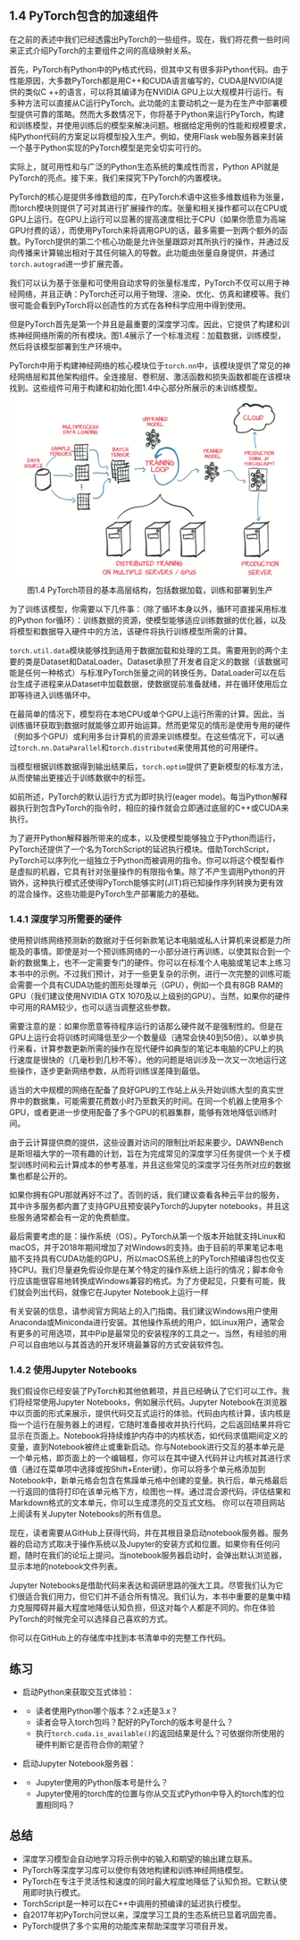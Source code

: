 ## 1.4 PyTorch包含的加速组件

在之前的表述中我们已经透露出PyTorch的一些组件。现在，我们将花费一些时间来正式介绍PyTorch的主要组件之间的高级映射关系。

首先，PyTorch有Python中的Py格式代码，但其中又有很多非Python代码。由于性能原因，大多数PyTorch都是用C++和CUDA语言编写的，CUDA是NVIDIA提供的类似C ++的语言，可以将其编译为在NVIDIA GPU上以大规模并行运行。有多种方法可以直接从C运行PyTorch。此功能的主要动机之一是为在生产中部署模型提供可靠的策略。然而大多数情况下，你将基于Python来运行PyTorch，构建和训练模型，并使用训练后的模型来解决问题。根据给定用例的性能和规模要求，纯Python代码的方案足以将模型投入生产。例如，使用Flask web服务器来封装一个基于Python实现的PyTorch模型是完全切实可行的。

实际上，就可用性和与广泛的Python生态系统的集成性而言，Python API就是PyTorch的亮点。接下来，我们来探究下PyTorch的内置模块。

PyTorch的核心是提供多维数组的库，在PyTorch术语中这些多维数组称为张量，而torch模块则提供了可对其进行扩展操作的库。张量和相关操作都可以在CPU或GPU上运行。在GPU上运行可以显著的提高速度相比于CPU（如果你愿意为高端GPU付费的话），而使用PyTorch来将调用GPU的话，最多需要一到两个额外的函数。PyTorch提供的第二个核心功能是允许张量跟踪对其所执行的操作，并通过反向传播来计算输出相对于其任何输入的导数。此功能由张量自身提供，并通过`torch.autograd`进一步扩展完善。

我们可以认为基于张量和可使用自动求导的张量标准库，PyTorch不仅可以用于神经网络，并且正确：PyTorch还可以用于物理、渲染、优化、仿真和建模等。我们很可能会看到PyTorch将以创造性的方式在各种科学应用中得到使用。

但是PyTorch首先是第一个并且是最重要的深度学习库。因此，它提供了构建和训练神经网络所需的所有模块。图1.4展示了一个标准流程：加载数据，训练模型，然后将该模型部署到生产环境中。

PyTorch中用于构建神经网络的核心模块位于`torch.nn`中，该模块提供了常见的神经网络层和其他架构组件。全连接层、卷积层、激活函数和损失函数都能在该模块找到。这些组件可用于构建和初始化图1.4中心部分所展示的未训练模型。

<div align=center>
  <img width="600" src="../img/chapter1/1.4.png" alt="cover">
</div>
<div align=center>图1.4 PyTorch项目的基本高层结构，包括数据加载，训练和部署到生产</div>

为了训练该模型，你需要以下几件事：（除了循环本身以外，循环可直接采用标准的Python for循环）：训练数据的资源，使模型能够适应训练数据的优化器，以及将模型和数据导入硬件中的方法，该硬件将执行训练模型所需的计算。

`torch.util.data`模块能够找到适用于数据加载和处理的工具。需要用到的两个主要的类是Dataset和DataLoader。Dataset承担了开发者自定义的数据（该数据可能是任何一种格式）与标准PyTorch张量之间的转换任务。DataLoader可以在后台生成子进程来从Dataset中加载数据，使数据提前准备就绪，并在循环使用后立即等待进入训练循环中。

在最简单的情况下，模型将在本地CPU或单个GPU上运行所需的计算。因此，当训练循环获取到数据时就能够立即开始运算。然而更常见的情形是使用专用的硬件（例如多个GPU）或利用多台计算机的资源来训练模型。在这些情况下，可以通过`torch.nn.DataParallel`和`torch.distributed`来使用其他的可用硬件。

当模型根据训练数据得到输出结果后，`torch.optim`提供了更新模型的标准方法，从而使输出更接近于训练数据中的标签。

如前所述，PyTorch的默认运行方式为即时执行(eager mode)。每当Python解释器执行到包含PyTorch的指令时，相应的操作就会立即通过底层的C++或CUDA来执行。

为了避开Python解释器所带来的成本，以及使模型能够独立于Python而运行，PyTorch还提供了一个名为TorchScript的延迟执行模块。借助TorchScript，PyTorch可以序列化一组独立于Python而被调用的指令。你可以将这个模型看作是虚拟的机器，它具有针对张量操作的有限指令集。除了不产生调用Python的开销外，这种执行模式还使得PyTorch能够实时(JIT)将已知操作序列转换为更有效的混合操作。这些功能是PyTorch生产部署能力的基础。

### 1.4.1 深度学习所需要的硬件

使用预训练网络预测新的数据对于任何新款笔记本电脑或私人计算机来说都是力所能及的事情。即使是对一个预训练网络的一小部分进行再训练，以使其拟合到一个新的数据集上，也不一定需要专门的硬件。你可以在标准个人电脑或笔记本上练习本书中的示例。不过我们预计，对于一些更复杂的示例，进行一次完整的训练可能会需要一个具有CUDA功能的图形处理单元（GPU），例如一个具有8GB RAM的GPU（我们建议使用NVIDIA GTX 1070及以上级别的GPU）。当然，如果你的硬件中可用的RAM较少，也可以适当调整这些参数。

需要注意的是：如果你愿意等待程序运行的话那么硬件就不是强制性的。但是在GPU上运行会将训练时间降低至少一个数量级（通常会快40到50倍）。以单步执行来看，计算参数更新所需的操作在现代硬件如典型的笔记本电脑的CPU上的执行速度是很快的（几毫秒到几秒不等）。他的问题是培训涉及一次又一次地运行这些操作，逐步更新网络参数，从而将训练误差降到最低。

适当的大中规模的网络在配备了良好GPU的工作站上从头开始训练大型的真实世界中的数据集，可能需要花费数小时乃至数天的时间。在同一个机器上使用多个GPU，或者更进一步使用配备了多个GPU的机器集群，能够有效地降低训练时间。

由于云计算提供商的提供，这些设置对访问的限制比听起来要少。DAWNBench是斯坦福大学的一项有趣的计划，旨在为完成常见的深度学习任务提供一个关于模型训练时间和云计算成本的参考基准，并且这些常见的深度学习任务所对应的数据集也都是公开的。

如果你拥有GPU那就再好不过了。否则的话，我们建议查看各种云平台的服务，其中许多服务都内置了支持GPU且预安装PyTorch的Jupyter notebooks，并且这些服务通常都会有一定的免费额度。

最后需要考虑的是：操作系统（OS）。PyTorch从第一个版本开始就支持Linux和macOS，并于2018年期间增加了对Windows的支持。由于目前的苹果笔记本电脑不支持具有CUDA功能的GPU，所以macOS系统上的PyTorch预编译包也仅支持CPU。我们尽量避免假设你是在某个特定的操作系统上运行的情况；脚本命令行应该能很容易地转换成Windows兼容的格式。为了方便起见，只要有可能，我们就会列出代码，就像它在Jupyter Notebook上运行一样

有关安装的信息，请参阅官方网站上的入门指南。我们建议Windows用户使用Anaconda或Miniconda进行安装。其他操作系统的用户，如Linux用户，通常会有更多的可用选项，其中Pip是最常见的安装程序的工具之一。当然，有经验的用户可以自由地以与其首选的开发环境最兼容的方式安装软件包。

### 1.4.2 使用Jupyter Notebooks

我们假设你已经安装了PyTorch和其他依赖项，并且已经确认了它们可以工作。我们将经常使用Jupyter Notebooks，例如展示代码。Jupyter Notebook在浏览器中以页面的形式来展示，提供代码交互式运行的体验。代码由内核计算，该内核是指一个运行在服务器上的进程，它随时准备接收并执行代码，之后返回结果并将它显示在页面上。Notebook将持续维护内存中的内核状态，如代码求值期间定义的变量，直到Notebook被终止或重新启动。你与Notebook进行交互的基本单元是一个单元格，即页面上的一个编辑框，你可以在其中键入代码并让内核对其进行求值（通过在菜单项中选择或按Shift+Enter键）。你可以将多个单元格添加到Notebook中，新单元格会包含在焦躁单元格中创建的变量。执行后，单元格最后一行返回的值将打印在该单元格下方，绘图也一样。通过混合源代码，评估结果和Markdown格式的文本单元，你可以生成漂亮的交互式文档。 你可以在项目网站上阅读有关Jupyter Notebooks的所有信息。

现在，读者需要从GitHub上获得代码，并在其根目录启动notebook服务器。服务器的启动方式取决于操作系统以及Jupyter的安装方式和位置。如果你有任何问题，随时在我们的论坛上提问。当notebook服务器启动时，会弹出默认浏览器，显示本地的notebook文件列表。

Jupyter Notebooks是借助代码来表达和调研思路的强大工具。尽管我们认为它们很适合我们用力，但它们并不适合所有情况。我们认为，本书中重要的是集中精力克服障碍并最大程度地降低认知负担，但这对每个人都是不同的。你在体验PyTorch的时候完全可以选择自己喜欢的方式。

你可以在GitHub上的存储库中找到本书清单中的完整工作代码。

## 练习

- 启动Python来获取交互式体验：

- - 读者使用Python哪个版本？2.x还是3.x？
  - 读者会导入torch包吗？配好的PyTorch的版本号是什么？
  - 执行`torch.cuda.is_available()`的返回结果是什么？可依据你所使用的硬件判断它是否符合你的期望？

- 启动Jupyter Notebook服务器：

- - Jupyter使用的Python版本号是什么？
  - Jupyter使用的torch库的位置与你从交互式Python中导入的torch库的位置相同吗？

## 总结

- 深度学习模型会自动地学习将示例中的输入和期望的输出建立联系。
- PyTorch等深度学习库可以使你有效地构建和训练神经网络模型。
- PyTorch在专注于灵活性和速度的同时最大程度地降低了认知负担。它默认使用即时执行模式。
- TorchScript是一种可以在C++中调用的预编译的延迟执行模型。
- 自2017年初PyTorch问世以来，深度学习工具的生态系统已显着巩固完善。
- PyTorch提供了多个实用的功能库来帮助深度学习项目开发。